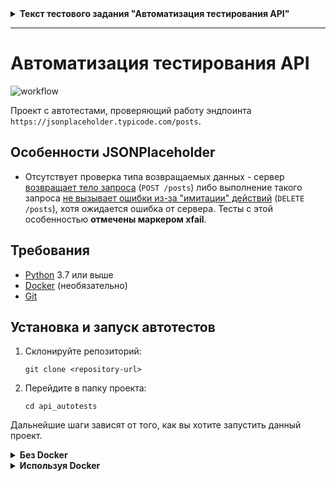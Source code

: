
<details>
<summary><b>Текст тестового задания "Автоматизация тестирования API"</b></summary>

## Автоматизация тестирования API. Часть 1

Необходимо подготовить проект с автотестами, которые будут проверять работу всех API-эндпоинтов, описанных ниже.


### Технические требования:

- API url https://jsonplaceholder.typicode.com/
- Методы, требующие проверки:
GET /posts, POST /posts, DELETE /posts
- Методы могут принимать параметры userId, id, title, body
- В качестве языка программирования используйте python
- Добавьте в README инструкцию по поднятию проекта
- Используйте библиотеку requests, а также pytest


## Автоматизация тестирования API. Часть 2

Напишите Dockerfile к своему приложению по проверке API-методов из части 1.

### Технические требования:
- добавьте команду запуска в README.

</details>


---


# Автоматизация тестирования API

![workflow](https://github.com/vixalirium/fictional-parakeet/actions/workflows/python-app.yml/badge.svg)

Проект с автотестами, проверяющий работу эндпоинта `https://jsonplaceholder.typicode.com/posts`.

## Особенности JSONPlaceholder

- Отсутствует проверка типа возвращаемых данных - сервер [возвращает тело запроса](https://github.com/typicode/json-server/blob/master/src/server/router/singular.js#L15-L28) (`POST /posts`) либо выполнение такого запроса [не вызывает ошибки из-за "имитации" действий](https://github.com/typicode/json-server/blob/master/src/server/router/plural.js#L306-L327) (`DELETE /posts`), хотя ожидается ошибка от сервера. Тесты с этой особенностью **отмечены маркером xfail**.

## Требования

- [Python](https://www.python.org/downloads/) 3.7 или выше
- [Docker](https://docs.docker.com/engine/install/) (необязательно)
- [Git](https://git-scm.com/book/ru/v2/Введение-Установка-Git)

## Установка и запуск автотестов

1. Склонируйте репозиторий:

   ```
   git clone <repository-url>
   ```

2. Перейдите в папку проекта:

   ```
   cd api_autotests
   ```

Дальнейшие шаги зависят от того, как вы хотите запустить данный проект.


<details>
  <summary><b>Без Docker</b></summary>

3. Разверните изолированную среду (опционально, но рекомендуется):

   ```
   python -m venv env
   ```

   На Windows:

   ```
   env\Scripts\activate
   ```

   
   На macOS/Linux:
   ```
   source env/bin/activate
   ```

4. Установите требуемые зависимости:

   ```
   pip install -r requirements.txt
   ```

5. Запустите тестирование:

   ```
   pytest
   ```
</details>

<details>
  <summary><b>Используя Docker</b></summary>


3. Соберите образ:

   ```
   docker build -t api-autotests .
   ```

4. Запустите контейнер с данным образом (внимание: `--rm` удалит контейнер после выполнения):

   ```
   docker run --rm api-autotests
   ```

5. Удалите образ если запускать его больше не требуется и все данные собраны (опционально):

   ```
   docker image rm api-autotests
   ```
</details>

